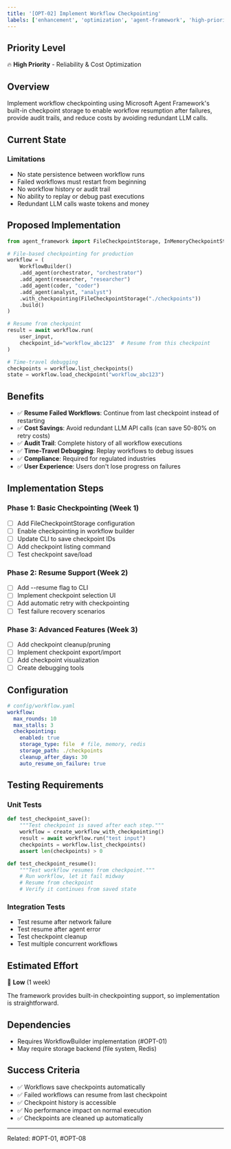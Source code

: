 ```yaml
---
title: '[OPT-02] Implement Workflow Checkpointing'
labels: ['enhancement', 'optimization', 'agent-framework', 'high-priority']
---
```


## Priority Level
🔥 **High Priority** - Reliability & Cost Optimization

## Overview
Implement workflow checkpointing using Microsoft Agent Framework's built-in checkpoint storage to enable workflow resumption after failures, provide audit trails, and reduce costs by avoiding redundant LLM calls.

## Current State

### Limitations
- No state persistence between workflow runs
- Failed workflows must restart from beginning
- No workflow history or audit trail
- No ability to replay or debug past executions
- Redundant LLM calls waste tokens and money

## Proposed Implementation

```python
from agent_framework import FileCheckpointStorage, InMemoryCheckpointStorage

# File-based checkpointing for production
workflow = (
    WorkflowBuilder()
    .add_agent(orchestrator, "orchestrator")
    .add_agent(researcher, "researcher")
    .add_agent(coder, "coder")
    .add_agent(analyst, "analyst")
    .with_checkpointing(FileCheckpointStorage("./checkpoints"))
    .build()
)

# Resume from checkpoint
result = await workflow.run(
    user_input,
    checkpoint_id="workflow_abc123"  # Resume from this checkpoint
)

# Time-travel debugging
checkpoints = workflow.list_checkpoints()
state = workflow.load_checkpoint("workflow_abc123")
```

## Benefits
- ✅ **Resume Failed Workflows**: Continue from last checkpoint instead of restarting
- ✅ **Cost Savings**: Avoid redundant LLM API calls (can save 50-80% on retry costs)
- ✅ **Audit Trail**: Complete history of all workflow executions
- ✅ **Time-Travel Debugging**: Replay workflows to debug issues
- ✅ **Compliance**: Required for regulated industries
- ✅ **User Experience**: Users don't lose progress on failures

## Implementation Steps

### Phase 1: Basic Checkpointing (Week 1)
- [ ] Add FileCheckpointStorage configuration
- [ ] Enable checkpointing in workflow builder
- [ ] Update CLI to save checkpoint IDs
- [ ] Add checkpoint listing command
- [ ] Test checkpoint save/load

### Phase 2: Resume Support (Week 2)
- [ ] Add --resume flag to CLI
- [ ] Implement checkpoint selection UI
- [ ] Add automatic retry with checkpointing
- [ ] Test failure recovery scenarios

### Phase 3: Advanced Features (Week 3)
- [ ] Add checkpoint cleanup/pruning
- [ ] Implement checkpoint export/import
- [ ] Add checkpoint visualization
- [ ] Create debugging tools

## Configuration

```yaml
# config/workflow.yaml
workflow:
  max_rounds: 10
  max_stalls: 3
  checkpointing:
    enabled: true
    storage_type: file  # file, memory, redis
    storage_path: ./checkpoints
    cleanup_after_days: 30
    auto_resume_on_failure: true
```

## Testing Requirements

### Unit Tests
```python
def test_checkpoint_save():
    """Test checkpoint is saved after each step."""
    workflow = create_workflow_with_checkpointing()
    result = await workflow.run("test input")
    checkpoints = workflow.list_checkpoints()
    assert len(checkpoints) > 0

def test_checkpoint_resume():
    """Test workflow resumes from checkpoint."""
    # Run workflow, let it fail midway
    # Resume from checkpoint
    # Verify it continues from saved state
```

### Integration Tests
- Test resume after network failure
- Test resume after agent error
- Test checkpoint cleanup
- Test multiple concurrent workflows

## Estimated Effort
🔨 **Low** (1 week)

The framework provides built-in checkpointing support, so implementation is straightforward.

## Dependencies
- Requires WorkflowBuilder implementation (#OPT-01)
- May require storage backend (file system, Redis)

## Success Criteria
- ✅ Workflows save checkpoints automatically
- ✅ Failed workflows can resume from last checkpoint
- ✅ Checkpoint history is accessible
- ✅ No performance impact on normal execution
- ✅ Checkpoints are cleaned up automatically

---
Related: #OPT-01, #OPT-08
